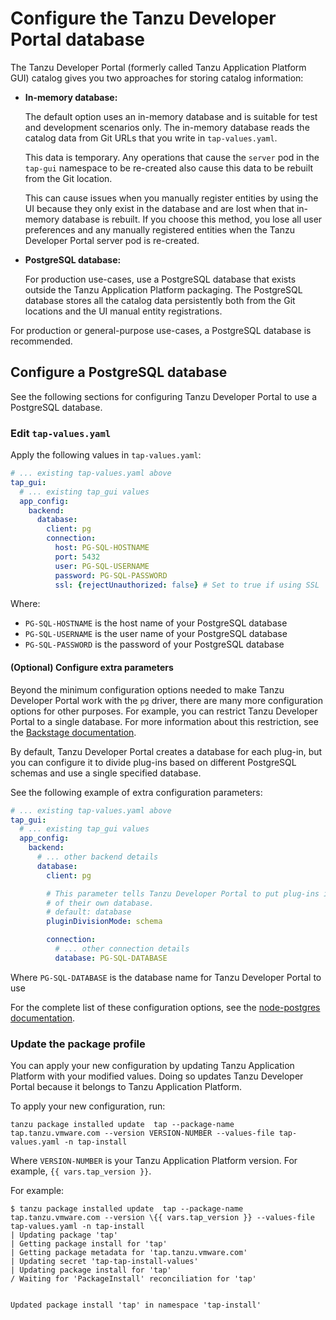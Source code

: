 # Configure the Tanzu Developer Portal database

The Tanzu Developer Portal (formerly called Tanzu Application Platform GUI) catalog gives you two
approaches for storing catalog information:

- **In-memory database:**

  The default option uses an in-memory database and is suitable for test and development scenarios only.
  The in-memory database reads the catalog data from Git URLs that you write in `tap-values.yaml`.

  This data is temporary. Any operations that cause the `server` pod in the `tap-gui` namespace
  to be re-created also cause this data to be rebuilt from the Git location.

  This can cause issues when you manually register entities by using the UI because they only exist
  in the database and are lost when that in-memory database is rebuilt.
  If you choose this method, you lose all user preferences and any manually registered entities when
  the Tanzu Developer Portal server pod is re-created.

- **PostgreSQL database:**

  For production use-cases, use a PostgreSQL database that exists outside the
  Tanzu Application Platform packaging.
  The PostgreSQL database stores all the catalog data persistently both from the Git locations and
  the UI manual entity registrations.

For production or general-purpose use-cases, a PostgreSQL database is recommended.

## <a id="config-postgresql"></a> Configure a PostgreSQL database

See the following sections for configuring Tanzu Developer Portal to use a PostgreSQL database.

### <a id="postgresql-edit-values"></a> Edit `tap-values.yaml`

Apply the following values in `tap-values.yaml`:

```yaml
# ... existing tap-values.yaml above
tap_gui:
  # ... existing tap_gui values
  app_config:
    backend:
      database:
        client: pg
        connection:
          host: PG-SQL-HOSTNAME
          port: 5432
          user: PG-SQL-USERNAME
          password: PG-SQL-PASSWORD
          ssl: {rejectUnauthorized: false} # Set to true if using SSL
```

Where:

- `PG-SQL-HOSTNAME` is the host name of your PostgreSQL database
- `PG-SQL-USERNAME` is the user name of your PostgreSQL database
- `PG-SQL-PASSWORD` is the password of your PostgreSQL database

#### <a id="config-extras"></a> (Optional) Configure extra parameters

Beyond the minimum configuration options needed to make Tanzu Developer Portal work with the
`pg` driver, there are many more configuration options for other purposes.
For example, you can restrict Tanzu Developer Portal to a single database.
For more information about this restriction, see the
[Backstage documentation](https://backstage.io/docs/tutorials/switching-sqlite-postgres#using-a-single-database).

By default, Tanzu Developer Portal creates a database for each plug-in, but you can configure
it to divide plug-ins based on different PostgreSQL schemas and use a single specified database.

See the following example of extra configuration parameters:

```yaml
# ... existing tap-values.yaml above
tap_gui:
  # ... existing tap_gui values
  app_config:
    backend:
      # ... other backend details
      database:
        client: pg

        # This parameter tells Tanzu Developer Portal to put plug-ins in their own schema instead
        # of their own database.
        # default: database
        pluginDivisionMode: schema

        connection:
          # ... other connection details
          database: PG-SQL-DATABASE
```

Where `PG-SQL-DATABASE` is the database name for Tanzu Developer Portal to use

For the complete list of these configuration options, see the
[node-postgres documentation](https://node-postgres.com/apis/client).

### <a id="update-package-profile"></a> Update the package profile

You can apply your new configuration by updating Tanzu Application Platform with your modified values.
Doing so updates Tanzu Developer Portal because it belongs to Tanzu Application Platform.

To apply your new configuration, run:

```console
tanzu package installed update  tap --package-name tap.tanzu.vmware.com --version VERSION-NUMBER --values-file tap-values.yaml -n tap-install
```

Where `VERSION-NUMBER` is your Tanzu Application Platform version. For example, `{{ vars.tap_version }}`.

For example:

```console
$ tanzu package installed update  tap --package-name tap.tanzu.vmware.com --version \{{ vars.tap_version }} --values-file tap-values.yaml -n tap-install
| Updating package 'tap'
| Getting package install for 'tap'
| Getting package metadata for 'tap.tanzu.vmware.com'
| Updating secret 'tap-tap-install-values'
| Updating package install for 'tap'
/ Waiting for 'PackageInstall' reconciliation for 'tap'


Updated package install 'tap' in namespace 'tap-install'
```
